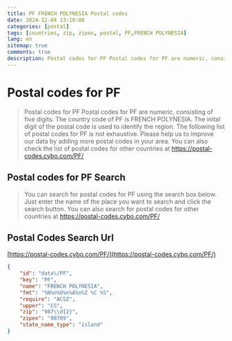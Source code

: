 ```yaml
---
title: PF FRENCH POLYNESIA Postal codes 
date: 2024-12-04 13:19:00
categories: [postal]
tags: [countries, zip, zipex, postal, PF,FRENCH POLYNESIA]
lang: en
sitemap: true
comments: true
description: Postal codes for PF Postal codes for PF are numeric, consisting of five digits. The country code of PF is FRENCH POLYNESIA. The inital digit of the postal code is used to identify the region. The following list of postal codes for PF is not exhaustive. Please help us to improve our data by adding more postal codes in your area. You can also check the list of postal codes for other countries at https://postal-codes.cybo.com/PF/
---
```


# Postal codes for PF
> Postal codes for PF Postal codes for PF are numeric, consisting of five digits. The country code of PF is FRENCH POLYNESIA. The inital digit of the postal code is used to identify the region. The following list of postal codes for PF is not exhaustive. Please help us to improve our data by adding more postal codes in your area. You can also check the list of postal codes for other countries at https://postal-codes.cybo.com/PF/

## Postal codes for PF Search 
> You can search for postal codes for PF using the search box below. Just enter the name of the place you want to search and click the search button. You can also search for postal codes for other countries at https://postal-codes.cybo.com/PF/

## Postal Codes Search Url

[https://postal-codes.cybo.com/PF/](https://postal-codes.cybo.com/PF/)
```json
{
    "id": "data\/PF",
    "key": "PF",
    "name": "FRENCH POLYNESIA",
    "fmt": "%N%n%O%n%A%n%Z %C %S",
    "require": "ACSZ",
    "upper": "CS",
    "zip": "987\\d{2}",
    "zipex": "98709",
    "state_name_type": "island"
}
```
